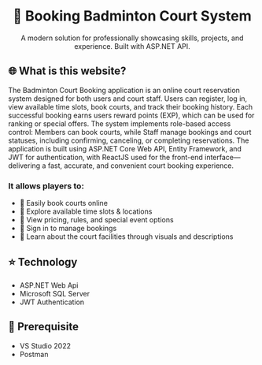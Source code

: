 <h1 align="center"> 🏸 Booking Badminton Court System </h1>
<p align="center">A modern solution for professionally showcasing skills, projects, and experience. Built with ASP.NET API.</p>

## 🌐  What is this website?
The Badminton Court Booking application is an online court reservation system designed for both users and court staff. Users can register, log in, view available time slots, book courts, and track their booking history. Each successful booking earns users reward points (EXP), which can be used for ranking or special offers. The system implements role-based access control: Members can book courts, while Staff manage bookings and court statuses, including confirming, canceling, or completing reservations. The application is built using ASP.NET Core Web API, Entity Framework, and JWT for authentication, with ReactJS used for the front-end interface—delivering a fast, accurate, and convenient court booking experience. 
<br>
### It allows players to:
- 📅 Easily book courts online<br>
- 📍 Explore available time slots & locations
- 🧾 View pricing, rules, and special event options
- 👤 Sign in to manage bookings
- 📸 Learn about the court facilities through visuals and descriptions 

## ⭐ Technology
- ASP.NET Web Api
- Microsoft SQL Server
- JWT Authentication

## 📌 Prerequisite
- VS Studio 2022
- Postman
